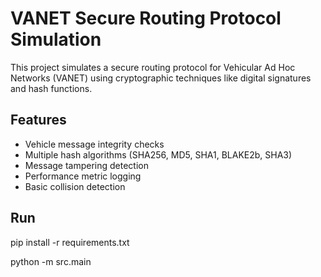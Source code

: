 # VANET Secure Routing Protocol Simulation

This project simulates a secure routing protocol for Vehicular Ad Hoc Networks (VANET) using cryptographic techniques like digital signatures and hash functions.

## Features
- Vehicle message integrity checks
- Multiple hash algorithms (SHA256, MD5, SHA1, BLAKE2b, SHA3)
- Message tampering detection
- Performance metric logging
- Basic collision detection

## Run
pip install -r requirements.txt

python -m src.main

